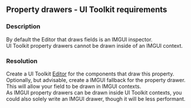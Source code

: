 ## Property drawers - UI Toolkit requirements
### Description
By default the Editor that draws fields is an IMGUI inspector.  
UI Toolkit property drawers cannot be drawn inside of an IMGUI context.

### Resolution
Create a UI Toolkit [Editor](https://docs.unity3d.com/ScriptReference/Editor.html) for the components that draw this property.  
Optionally, but advisable, create a IMGUI fallback for the property drawer. This will allow your field to be drawn in IMGUI contexts.  
As IMGUI property drawers can be drawn inside UI Toolkit contexts, you could also solely write an IMGUI drawer, though it will be less performant.